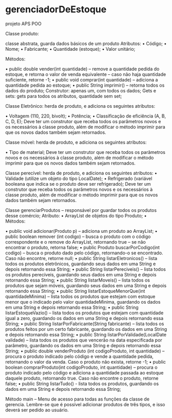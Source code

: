 # gerenciadorDeEstoque
projeto APS POO

Classe produto: 

classe abstrata, guarda dados básicos de um produto
Atributos:
• Código;
• Nome;
• Fabricante;
• Quantidade (estoque);
• Valor unitário;

Métodos:

• public double vender(int quantidade) – remove a quantidade pedida do estoque, e
retorna o valor de venda equivalente – caso não haja quantidade suficiente, retorne -1;
• public void comprar(int quantidade) – adiciona a quantidade pedida ao estoque;
• public String imprimir() – retorna todos os dados do produto;
Construtor: apenas um, com todos os dados;
Gets e sets: gets para todos os atributos, quantidade sem set;

Classe Eletrônico: herda de produto, e adiciona os seguintes atributos:

• Voltagem (110, 220, bivolt);
• Potência;
• Classificação de eficiência (A, B, C, D, E);
Deve ter um construtor que receba todos os parâmetros novos e os necessários à classe
produto, além de modificar o método imprimir para que os novos dados também sejam
retornados.

Classe móvel: herda de produto, e adiciona os seguintes atributos:

• Tipo de material;
Deve ter um construtor que receba todos os parâmetros novos e os necessários à classe
produto, além de modificar o método imprimir para que os novos dados também sejam
retornados.

Classe perecível: herda de produto, e adiciona os seguintes atributos:
• Validade (utilize um objeto do tipo LocalDate);
• Refrigerado (variável booleana que indica se o produto deve ser refrigerado); 
Deve ter um construtor que receba todos os parâmetros novos e os necessários à classe
produto, além de modificar o método imprimir para que os novos dados também sejam
retornados.

Classe gerenciarProdutos – responsável por guardar todos os produtos desse comércio;
Atributo:
• ArrayList de objetos do tipo Produto;
•
Métodos:

• public void adicionar(Produto p) – adiciona um produto ao ArrayList;
• public boolean remover (int codigo) – busca o produto com o código correspondente e
o remove do ArrayList, retornando true – se não encontrar o produto, retorna false;
• public Produto buscarPorCodigo(int codigo) – busca o produto dado pelo código,
retornando-o se encontrado. Caso não encontre, retorne null;
• public String listarEletronicos() – lista todos os produtos eletrônicos, guardando seus
dados em uma String e depois retornando essa String;
• public String listarPereciveis() – lista todos os produtos perecíveis, guardando seus
dados em uma String e depois retornando essa String;
• public String listarMoveis() – lista todos os produtos que sejam móveis, guardando seus
dados em uma String e depois retornando essa String;
• public String listarEstoqueMenorQue(int quantidadeMinima) – lista todos os produtos
que estejam com estoque menor que o indicado pelo valor quantidadeMinima,
guardando os dados em uma String e depois retornando essa String;
• public String listarEstoqueVazio() – lista todos os produtos que estejam com quantidade
igual a zero, guardando os dados em uma String e depois retornando essa String;
• public String listarPorFabricante(String fabricante) – lista todos os produtos feitos por
um certo fabricante, guardando os dados em uma String e depois retornando essa
String;
• public String listarPorValidade(LocalDate validade) – lista todos os produtos que
vencerão na data especificada por parâmetro, guardando os dados em uma String e
depois retornando essa String;
• public double venderProduto (int codigoProduto, int quantidade) – procura o produto
indicado pelo código e vende a quantidade pedida, retornando o valor da venda. Caso
o produto não exista, retorne -1;
• public boolean comprarProduto(int codigoProduto, int quantidade) – procura o produto
indicado pelo código e adiciona a quantidade passada ao estoque daquele produto,
retornando true. Caso não encontre o produto, retorne false;
• public String listarTudo() - lista todos os produtos, guardando os dados em uma String e
depois retornando essa String;

Método main – Menu de acesso para todas as funções da classe de gerencia. Lembre-se que é
possível adicionar produtos de três tipos, e isso deverá ser pedido ao usuário.
